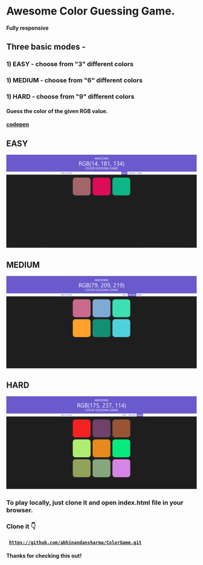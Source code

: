 # Awesome Color Guessing Game.
<strong>Fully responsive

## Three basic modes - 
### 1) EASY -    choose from "3" different colors
### 1) MEDIUM -  choose from "6" different colors
### 1) HARD -    choose from "9" different colors

#### Guess the color of the given RGB value.
[codepen](https://codepen.io/abhinandansharma/pen/VweErOz)

## EASY
<img src="images/easy.png"> </img>

## MEDIUM
<img src="images/medium.png"> </img>

## HARD
<img src="images/hard.png"> </img>

### To play locally, just clone it and open index.html file in your browser.

### Clone it 👇
<code> https://github.com/abhinandansharma/ColorGame.git </code>

#### Thanks for checking this out!
